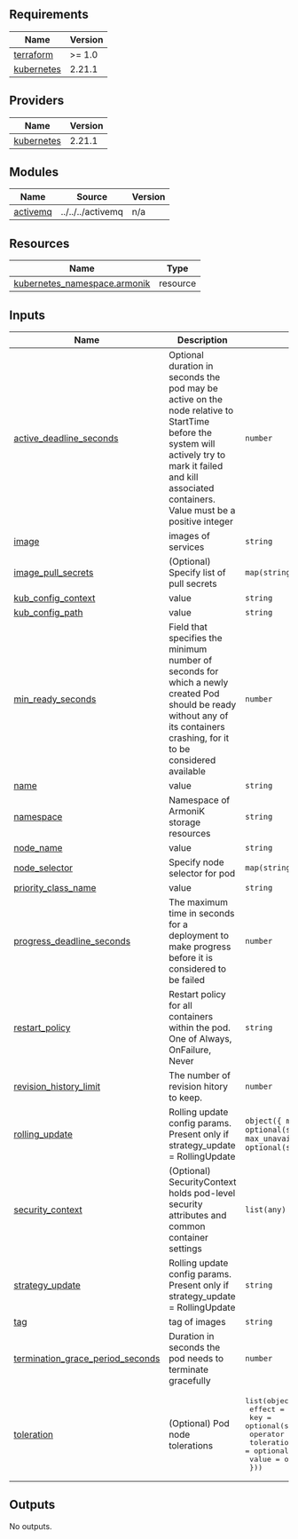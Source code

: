 <!-- BEGIN_TF_DOCS -->
## Requirements

| Name | Version |
|------|---------|
| <a name="requirement_terraform"></a> [terraform](#requirement\_terraform) | >= 1.0 |
| <a name="requirement_kubernetes"></a> [kubernetes](#requirement\_kubernetes) | 2.21.1 |

## Providers

| Name | Version |
|------|---------|
| <a name="provider_kubernetes"></a> [kubernetes](#provider\_kubernetes) | 2.21.1 |

## Modules

| Name | Source | Version |
|------|--------|---------|
| <a name="module_activemq"></a> [activemq](#module\_activemq) | ../../../activemq | n/a |

## Resources

| Name | Type |
|------|------|
| [kubernetes_namespace.armonik](https://registry.terraform.io/providers/hashicorp/kubernetes/2.21.1/docs/resources/namespace) | resource |

## Inputs

| Name | Description | Type | Default | Required |
|------|-------------|------|---------|:--------:|
| <a name="input_active_deadline_seconds"></a> [active\_deadline\_seconds](#input\_active\_deadline\_seconds) | Optional duration in seconds the pod may be active on the node relative to StartTime before the system will actively try to mark it failed and kill associated containers. Value must be a positive integer | `number` | `null` | no |
| <a name="input_image"></a> [image](#input\_image) | images of services | `string` | n/a | yes |
| <a name="input_image_pull_secrets"></a> [image\_pull\_secrets](#input\_image\_pull\_secrets) | (Optional) Specify list of pull secrets | `map(string)` | n/a | yes |
| <a name="input_kub_config_context"></a> [kub\_config\_context](#input\_kub\_config\_context) | value | `string` | n/a | yes |
| <a name="input_kub_config_path"></a> [kub\_config\_path](#input\_kub\_config\_path) | value | `string` | n/a | yes |
| <a name="input_min_ready_seconds"></a> [min\_ready\_seconds](#input\_min\_ready\_seconds) | Field that specifies the minimum number of seconds for which a newly created Pod should be ready without any of its containers crashing, for it to be considered available | `number` | `null` | no |
| <a name="input_name"></a> [name](#input\_name) | value | `string` | n/a | yes |
| <a name="input_namespace"></a> [namespace](#input\_namespace) | Namespace of ArmoniK storage resources | `string` | n/a | yes |
| <a name="input_node_name"></a> [node\_name](#input\_node\_name) | value | `string` | `""` | no |
| <a name="input_node_selector"></a> [node\_selector](#input\_node\_selector) | Specify node selector for pod | `map(string)` | `{}` | no |
| <a name="input_priority_class_name"></a> [priority\_class\_name](#input\_priority\_class\_name) | value | `string` | `""` | no |
| <a name="input_progress_deadline_seconds"></a> [progress\_deadline\_seconds](#input\_progress\_deadline\_seconds) | The maximum time in seconds for a deployment to make progress before it is considered to be failed | `number` | `600` | no |
| <a name="input_restart_policy"></a> [restart\_policy](#input\_restart\_policy) | Restart policy for all containers within the pod. One of Always, OnFailure, Never | `string` | `"Always"` | no |
| <a name="input_revision_history_limit"></a> [revision\_history\_limit](#input\_revision\_history\_limit) | The number of revision hitory to keep. | `number` | `10` | no |
| <a name="input_rolling_update"></a> [rolling\_update](#input\_rolling\_update) | Rolling update config params. Present only if strategy\_update = RollingUpdate | `object({ max_surge = optional(string), max_unavailable = optional(string) })` | `{}` | no |
| <a name="input_security_context"></a> [security\_context](#input\_security\_context) | (Optional) SecurityContext holds pod-level security attributes and common container settings | `list(any)` | `[]` | no |
| <a name="input_strategy_update"></a> [strategy\_update](#input\_strategy\_update) | Rolling update config params. Present only if strategy\_update = RollingUpdate | `string` | `null` | no |
| <a name="input_tag"></a> [tag](#input\_tag) | tag of images | `string` | n/a | yes |
| <a name="input_termination_grace_period_seconds"></a> [termination\_grace\_period\_seconds](#input\_termination\_grace\_period\_seconds) | Duration in seconds the pod needs to terminate gracefully | `number` | `null` | no |
| <a name="input_toleration"></a> [toleration](#input\_toleration) | (Optional) Pod node tolerations | <pre>list(object({<br>    effect             = optional(string)<br>    key                = optional(string)<br>    operator           = optional(string)<br>    toleration_seconds = optional(string)<br>    value              = optional(string)<br>  }))</pre> | `[]` | no |

## Outputs

No outputs.
<!-- END_TF_DOCS -->